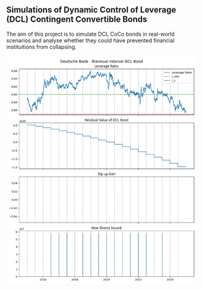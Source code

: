 ## Simulations of Dynamic Control of Leverage (DCL) Contingent Convertible Bonds

The aim of this project is to simulate DCL CoCo bonds in real-world scenarios and analyse whether they could have prevented financial instituitions from collapsing.

<!-- ![Stock Data](<./images/Close.png>) -->
![Stock Data](<./images/Deutsche Bank - Biannual Interval DCL Bond.png>)






